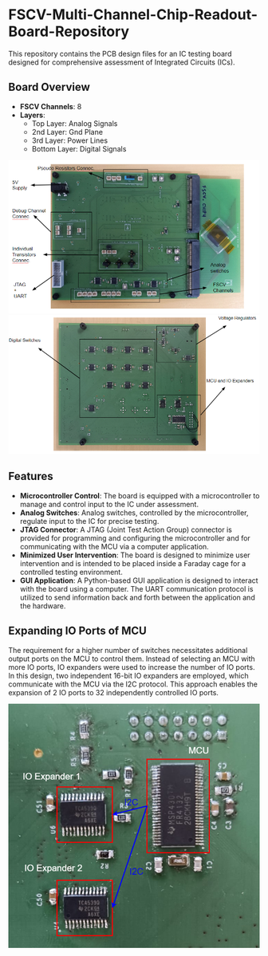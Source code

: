 # FSCV-Multi-Channel-Chip-Readout-Board-Repository

This repository contains the PCB design files for an IC testing board designed for comprehensive assessment of Integrated Circuits (ICs).

## Board Overview

- **FSCV Channels**: 8
- **Layers**:
  - Top Layer: Analog Signals
  - 2nd Layer: Gnd Plane
  - 3rd Layer: Power Lines
  - Bottom Layer: Digital Signals

![Alt Text](Figures/fscvit2.png)
![Alt Text](Figures/fscvit2_b.png)
## Features

- **Microcontroller Control**: The board is equipped with a microcontroller to manage and control input to the IC under assessment.
- **Analog Switches**: Analog switches, controlled by the microcontroller, regulate input to the IC for precise testing.
- **JTAG Connector**: A JTAG (Joint Test Action Group) connector is provided for programming and configuring the microcontroller and for communicating with the MCU via a computer application.
- **Minimized User Intervention**: The board is designed to minimize user intervention and is intended to be placed inside a Faraday cage for a controlled testing environment.
- **GUI Application**: A Python-based GUI application is designed to interact with the board using a computer. The UART communication protocol is utilized to send information back and forth between the application and the hardware.

## Expanding IO Ports of MCU
The requirement for a higher number of switches necessitates additional output ports on the MCU to control them. Instead of selecting an MCU with more IO ports, IO expanders were used to increase the number of IO ports. In this design, two independent 16-bit IO expanders are employed, which communicate with the MCU via the I2C protocol. This approach enables the expansion of 2 IO ports to 32 independently controlled IO ports.

![Alt Text](Figures/ioexpander.png)
